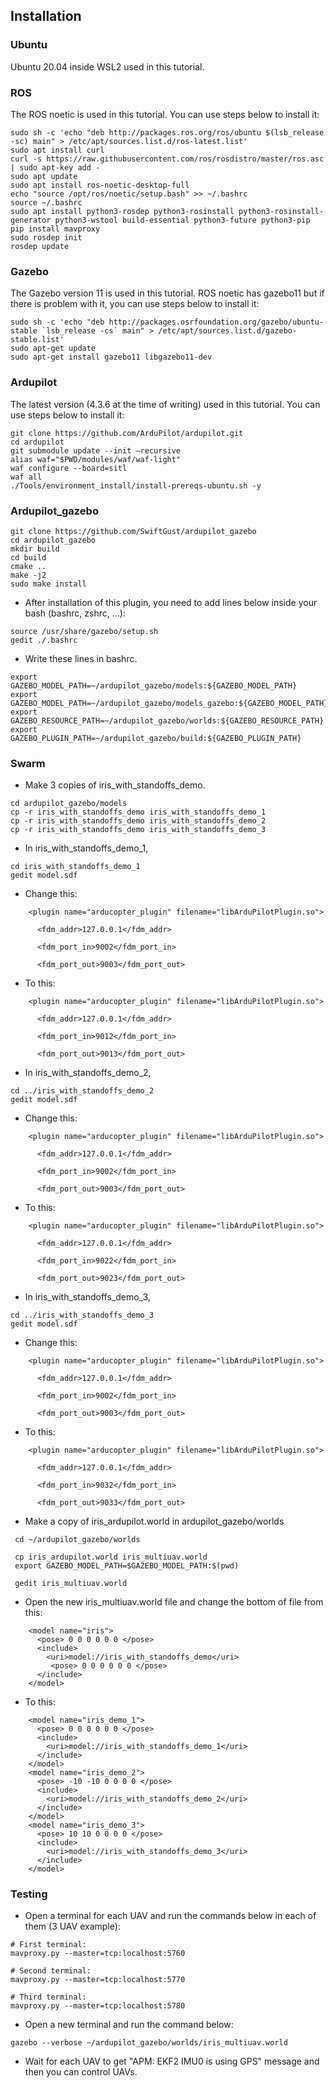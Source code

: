 ## Installation
### Ubuntu
Ubuntu 20.04 inside WSL2 used in this tutorial.

### ROS
The ROS noetic is used in this tutorial. You can use steps below to install it:
```
sudo sh -c 'echo "deb http://packages.ros.org/ros/ubuntu $(lsb_release -sc) main" > /etc/apt/sources.list.d/ros-latest.list'
sudo apt install curl
curl -s https://raw.githubusercontent.com/ros/rosdistro/master/ros.asc | sudo apt-key add -
sudo apt update
sudo apt install ros-noetic-desktop-full
echo "source /opt/ros/noetic/setup.bash" >> ~/.bashrc
source ~/.bashrc
sudo apt install python3-rosdep python3-rosinstall python3-rosinstall-generator python3-wstool build-essential python3-future python3-pip
pip install mavproxy
sudo rosdep init
rosdep update
```

### Gazebo
The Gazebo version 11 is used in this tutorial. ROS noetic has gazebo11 but if there is problem with it, you can use steps below to install it:
```
sudo sh -c 'echo "deb http://packages.osrfoundation.org/gazebo/ubuntu-stable `lsb_release -cs` main" > /etc/apt/sources.list.d/gazebo-stable.list'
sudo apt-get update
sudo apt-get install gazebo11 libgazebo11-dev
```

### Ardupilot
The latest version (4.3.6 at the time of writing) used in this tutorial. You can use steps below to install it:
```
git clone https://github.com/ArduPilot/ardupilot.git
cd ardupilot
git submodule update --init –recursive
alias waf="$PWD/modules/waf/waf-light"
waf configure --board=sitl
waf all
./Tools/environment_install/install-prereqs-ubuntu.sh -y
```

### Ardupilot_gazebo
```
git clone https://github.com/SwiftGust/ardupilot_gazebo
cd ardupilot_gazebo
mkdir build
cd build
cmake ..
make -j2
sudo make install
```
- After installation of this plugin, you need to add lines below inside your bash (bashrc, zshrc, ...):
```
source /usr/share/gazebo/setup.sh
gedit ./.bashrc
```
- Write these lines in bashrc.
```
export GAZEBO_MODEL_PATH=~/ardupilot_gazebo/models:${GAZEBO_MODEL_PATH}
export GAZEBO_MODEL_PATH=~/ardupilot_gazebo/models_gazebo:${GAZEBO_MODEL_PATH}
export GAZEBO_RESOURCE_PATH=~/ardupilot_gazebo/worlds:${GAZEBO_RESOURCE_PATH}
export GAZEBO_PLUGIN_PATH=~/ardupilot_gazebo/build:${GAZEBO_PLUGIN_PATH}
```

### Swarm
- Make 3 copies of iris_with_standoffs_demo.
```
cd ardupilot_gazebo/models
cp -r iris_with_standoffs_demo iris_with_standoffs_demo_1
cp -r iris_with_standoffs_demo iris_with_standoffs_demo_2
cp -r iris_with_standoffs_demo iris_with_standoffs_demo_3
```


- In iris_with_standoffs_demo_1,
```
cd iris_with_standoffs_demo_1
gedit model.sdf
```
- Change this:    
```
    <plugin name="arducopter_plugin" filename="libArduPilotPlugin.so">

      <fdm_addr>127.0.0.1</fdm_addr>
      
      <fdm_port_in>9002</fdm_port_in>
      
      <fdm_port_out>9003</fdm_port_out>
```
- To this:
```
    <plugin name="arducopter_plugin" filename="libArduPilotPlugin.so">
    
      <fdm_addr>127.0.0.1</fdm_addr>
      
      <fdm_port_in>9012</fdm_port_in>
      
      <fdm_port_out>9013</fdm_port_out>
```
      
- In iris_with_standoffs_demo_2,
```
cd ../iris_with_standoffs_demo_2
gedit model.sdf
```

- Change this:    
```
    <plugin name="arducopter_plugin" filename="libArduPilotPlugin.so">

      <fdm_addr>127.0.0.1</fdm_addr>
      
      <fdm_port_in>9002</fdm_port_in>
      
      <fdm_port_out>9003</fdm_port_out>
```

- To this:
```
    <plugin name="arducopter_plugin" filename="libArduPilotPlugin.so">
    
      <fdm_addr>127.0.0.1</fdm_addr>
      
      <fdm_port_in>9022</fdm_port_in>
      
      <fdm_port_out>9023</fdm_port_out>
```
      
- In iris_with_standoffs_demo_3,
```
cd ../iris_with_standoffs_demo_3
gedit model.sdf
```

- Change this:    
```
    <plugin name="arducopter_plugin" filename="libArduPilotPlugin.so">

      <fdm_addr>127.0.0.1</fdm_addr>
      
      <fdm_port_in>9002</fdm_port_in>
      
      <fdm_port_out>9003</fdm_port_out>
```

- To this:
```
    <plugin name="arducopter_plugin" filename="libArduPilotPlugin.so">
    
      <fdm_addr>127.0.0.1</fdm_addr>
      
      <fdm_port_in>9032</fdm_port_in>
      
      <fdm_port_out>9033</fdm_port_out>
```

- Make a copy of iris_ardupilot.world in ardupilot_gazebo/worlds
```
 cd ~/ardupilot_gazebo/worlds
 
 cp iris_ardupilot.world iris_multiuav.world
 export GAZEBO_MODEL_PATH=$GAZEBO_MODEL_PATH:$(pwd)

 gedit iris_multiuav.world
```

- Open the new iris_multiuav.world file and change the bottom of file from this:
```
    <model name="iris">
      <pose> 0 0 0 0 0 0 </pose>
      <include>
        <uri>model://iris_with_standoffs_demo</uri>
         <pose> 0 0 0 0 0 0 </pose>
      </include>
    </model>
```
- To this:
```
    <model name="iris_demo_1">
      <pose> 0 0 0 0 0 0 </pose>
      <include>
        <uri>model://iris_with_standoffs_demo_1</uri>
      </include>
    </model>
    <model name="iris_demo_2">
      <pose> -10 -10 0 0 0 0 </pose>
      <include>
        <uri>model://iris_with_standoffs_demo_2</uri>
      </include>
    </model>
    <model name="iris_demo_3">
      <pose> 10 10 0 0 0 0 </pose>
      <include>
        <uri>model://iris_with_standoffs_demo_3</uri>
      </include>
    </model>
```
### Testing
- Open a terminal for each UAV and run the commands below in each of them (3 UAV example):
```
# First terminal:
mavproxy.py --master=tcp:localhost:5760

# Second terminal:
mavproxy.py --master=tcp:localhost:5770

# Third terminal:
mavproxy.py --master=tcp:localhost:5780
```
- Open a new terminal and run the command below:
```
gazebo --verbose ~/ardupilot_gazebo/worlds/iris_multiuav.world
```
- Wait for each UAV to get "APM: EKF2 IMU0 is using GPS" message and then you can control UAVs.

